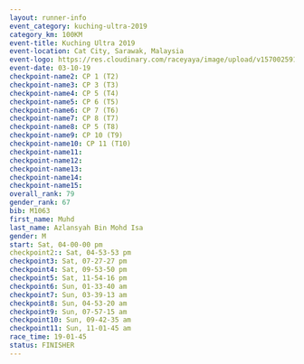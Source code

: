 ```yaml
---
layout: runner-info 
event_category: kuching-ultra-2019 
category_km: 100KM 
event-title: Kuching Ultra 2019
event-location: Cat City, Sarawak, Malaysia 
event-logo: https://res.cloudinary.com/raceyaya/image/upload/v1570025915/logo/kuching_ultra_jsvtue.jpg 
event-date: 03-10-19 
checkpoint-name2: CP 1 (T2) 
checkpoint-name3: CP 3 (T3) 
checkpoint-name4: CP 5 (T4) 
checkpoint-name5: CP 6 (T5) 
checkpoint-name6: CP 7 (T6) 
checkpoint-name7: CP 8 (T7) 
checkpoint-name8: CP 5 (T8) 
checkpoint-name9: CP 10 (T9) 
checkpoint-name10: CP 11 (T10) 
checkpoint-name11:  
checkpoint-name12: 
checkpoint-name13: 
checkpoint-name14: 
checkpoint-name15: 
overall_rank: 79
gender_rank: 67
bib: M1063
first_name: Muhd
last_name: Azlansyah Bin Mohd Isa
gender: M
start: Sat, 04-00-00 pm
checkpoint2:: Sat, 04-53-53 pm
checkpoint3: Sat, 07-27-27 pm
checkpoint4: Sat, 09-53-50 pm
checkpoint5: Sat, 11-54-16 pm
checkpoint6: Sun, 01-33-40 am
checkpoint7: Sun, 03-39-13 am
checkpoint8: Sun, 04-53-20 am
checkpoint9: Sun, 07-57-15 am
checkpoint10: Sun, 09-42-35 am
checkpoint11: Sun, 11-01-45 am
race_time: 19-01-45
status: FINISHER
---
```

